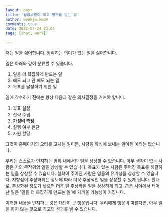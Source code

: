```yaml
---  
layout: post  
title: '월급루팡이 최고 평가를 받는 법'  
author: wookje.kwon  
comments: true  
date: 2022-07-24 23:05  
tags: [chat, work]  
  
---  
```


저는 일을 싫어합니다. 정확히는 의미가 없는 일을 싫어합니다.  

일은 아래와 같이 분류할 수 있습니다.  

1. 일을 더 복잡하게 만드는 일  
2. 해도 되고 안 해도 되는 일  
3. 목표를 달성하기 위한 일  

일에 착수하기 전에는 항상 다음과 같은 의사결정을 거쳐야 합니다.

1. 목표 설정  
2. 전략 수립  
3. **가성비 측정**  
4. 실행 여부 판단  
5. 자원 할당  

그것이 홈페이지의 오타를 고치는 일이든, 사람을 화성에 보내는 일이든 예외는 없습니다.  

우리는 스스로가 인지하는 범위 내에서만 일을 상상할 수 있습니다. 아무 생각이 없는 사람은 거의 무작위의 일을 상상할 수 있습니다. 목표가 있는 사람은 주어진 목표를 해결하는 일을 상상할 수 있습니다. 철학이 주어진 사람은 일들의 유기성을 상상할 수 있습니다. 지향점이 추상화되는 정도에 따라 더욱 추상적인 일을 상상할 수 있게 됩니다. 반대로, 추상화된 정도가 낮으면 더욱 덜 추상화된 일을 상상하게 되고, 좁은 시야에서 태어난 일은 '일을 더 복잡하게 만드는 일'에 가까울 가능성이 커집니다.  

이러한 내용을 인지하는 것은 대단히 큰 행운입니다. 우리에게 행운이 따른다면, 아무 일을 하지 않는 것으로 최고의 성과를 낼 수 있습니다.  
